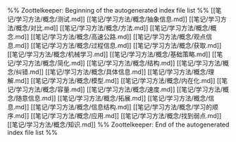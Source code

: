 %% Zoottelkeeper: Beginning of the autogenerated index file list  %%
 [[笔记/学习方法/概念/测试.md]]
 [[笔记/学习方法/概念/抽象信息.md]]
 [[笔记/学习方法/概念/对比.md]]
 [[笔记/学习方法/概念/方法.md]]
 [[笔记/学习方法/概念/概念.md]]
 [[笔记/学习方法/概念/高速公路.md]]
 [[笔记/学习方法/概念/观点信息.md]]
 [[笔记/学习方法/概念/过程信息.md]]
 [[笔记/学习方法/概念/获取.md]]
 [[笔记/学习方法/概念/机械学习.md]]
 [[笔记/学习方法/概念/基础策略.md]]
 [[笔记/学习方法/概念/简化.md]]
 [[笔记/学习方法/概念/结构.md]]
 [[笔记/学习方法/概念/纠错.md]]
 [[笔记/学习方法/概念/具体信息.md]]
 [[笔记/学习方法/概念/理解.md]]
 [[笔记/学习方法/概念/模型.md]]
 [[笔记/学习方法/概念/内在化.md]]
 [[笔记/学习方法/概念/容量.md]]
 [[笔记/学习方法/概念/速度.md]]
 [[笔记/学习方法/概念/随意信息.md]]
 [[笔记/学习方法/概念/拓展.md]]
 [[笔记/学习方法/概念/信息.md]]
 [[笔记/学习方法/概念/信息结构.md]]
 [[笔记/学习方法/概念/学习的顺序.md]]
 [[笔记/学习方法/概念/应用.md]]
 [[笔记/学习方法/概念/找到弱点.md]]
 [[笔记/学习方法/概念/知识.md]]
%% Zoottelkeeper: End of the autogenerated index file list  %%
